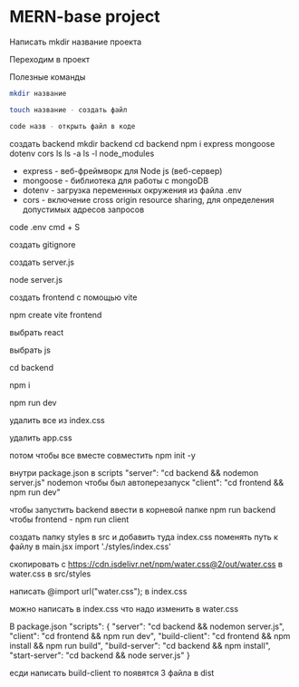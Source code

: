 # MERN-base project
Написать mkdir название проекта

Переходим в проект

Полезные команды
``` bash
mkdir название

touch название - создать файл

code назв - открыть файл в коде
```

создать backend
mkdir backend
cd backend
npm i express mongoose dotenv cors
ls
ls -a
ls -l node_modules
 - express - веб-фреймворк для Node js (веб-сервер)
 - mongoose - библиотека для работы с mongoDB
 - dotenv - загрузка переменных окружения из файла .env
 - cors - включение cross origin resource sharing, для определения допустимых адресов запросов

code .env
cmd + S

создать gitignore

создать server.js

node server.js

создать frontend с помощью vite

npm create vite frontend

выбрать react

выбрать js

cd backend

npm i

npm run dev

удалить все из index.css

удалить app.css

потом чтобы все вместе совместить npm init -y

внутри package.json в scripts "server": "cd backend && nodemon server.js"
nodemon чтобы был автоперезапуск
"client": "cd frontend && npm run dev"

чтобы запустить backend ввести в корневой папке npm run backend
чтобы frontend - npm run client

создать папку styles в src и добавить туда index.css
поменять путь к файлу в main.jsx
import './styles/index.css'

скопировать с https://cdn.jsdelivr.net/npm/water.css@2/out/water.css в water.css в src/styles

написать @import url("water.css"); в index.css

можно написать в index.css что надо изменить в water.css

В package.json
"scripts": {
    <!-- запуск для разработки -->
    "server": "cd backend && nodemon server.js",
    "client": "cd frontend && npm run dev",
    <!-- сборка frontend -->
    "build-client": "cd frontend && npm install && npm run build",
    <!-- backend -->
    "build-server": "cd backend && npm install",
    "start-server": "cd backend && node server.js"
  }

есди написать build-client то появятся 3 файла в dist

